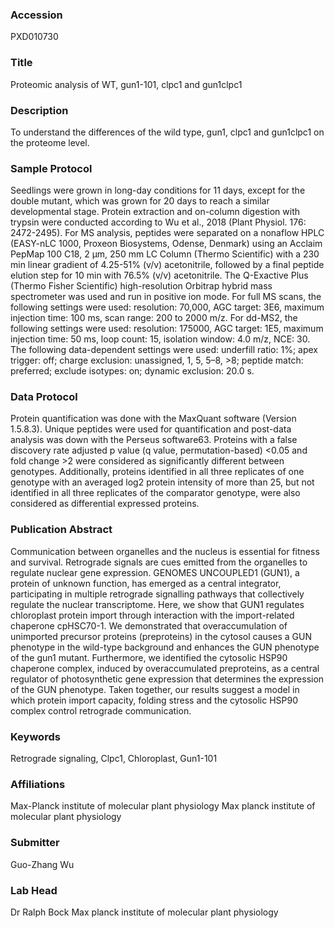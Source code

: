 ### Accession
PXD010730

### Title
Proteomic analysis of WT, gun1-101, clpc1 and gun1clpc1

### Description
To understand the differences of the wild type, gun1, clpc1 and gun1clpc1 on the proteome level.

### Sample Protocol
Seedlings were grown in long-day conditions for 11 days, except for the double mutant, which was grown for 20 days to reach a similar developmental stage. Protein extraction and on-column digestion with trypsin were conducted according to Wu et al., 2018 (Plant Physiol. 176: 2472-2495). For MS analysis, peptides were separated on a nonaflow HPLC (EASY-nLC 1000, Proxeon Biosystems, Odense, Denmark) using an Acclaim PepMap 100 C18, 2 µm, 250 mm LC Column (Thermo Scientific) with a 230 min linear gradient of 4.25-51% (v/v) acetonitrile, followed by a final peptide elution step for 10 min with 76.5% (v/v) acetonitrile. The Q-Exactive Plus (Thermo Fisher Scientific) high-resolution Orbitrap hybrid mass spectrometer was used and run in positive ion mode. For full MS scans, the following settings were used: resolution: 70,000, AGC target: 3E6, maximum injection time: 100 ms, scan range: 200 to 2000 m/z. For dd-MS2, the following settings were used: resolution: 175000, AGC target: 1E5, maximum injection time: 50 ms, loop count: 15, isolation window: 4.0 m/z, NCE: 30. The following data-dependent settings were used: underfill ratio: 1%; apex trigger: off; charge exclusion: unassigned, 1, 5, 5–8, >8; peptide match: preferred; exclude isotypes: on; dynamic exclusion: 20.0 s.

### Data Protocol
Protein quantification was done with the MaxQuant software (Version 1.5.8.3). Unique peptides were used for quantification and post-data analysis was down with the Perseus software63. Proteins with a false discovery rate adjusted p value (q value, permutation-based) <0.05 and fold change >2 were considered as significantly different between genotypes. Additionally, proteins identified in all three replicates of one genotype with an averaged log2 protein intensity of more than 25, but not identified in all three replicates of the comparator genotype, were also considered as differential expressed proteins.

### Publication Abstract
Communication between organelles and the nucleus is essential for fitness and survival. Retrograde signals are cues emitted from the organelles to regulate nuclear gene expression. GENOMES UNCOUPLED1 (GUN1), a protein of unknown function, has emerged as a central integrator, participating in multiple retrograde signalling pathways that collectively regulate the nuclear transcriptome. Here, we show that GUN1 regulates chloroplast protein import through interaction with the import-related chaperone cpHSC70-1. We demonstrated that overaccumulation of unimported precursor proteins (preproteins) in the cytosol causes a GUN phenotype in the wild-type background and enhances the GUN phenotype of the gun1 mutant. Furthermore, we identified the cytosolic HSP90 chaperone complex, induced by overaccumulated preproteins, as a central regulator of photosynthetic gene expression that determines the expression of the GUN phenotype. Taken together, our results suggest a model in which protein import capacity, folding stress and the cytosolic HSP90 complex control retrograde communication.

### Keywords
Retrograde signaling, Clpc1, Chloroplast, Gun1-101

### Affiliations
Max-Planck institute of molecular plant physiology
Max planck institute of molecular plant physiology

### Submitter
Guo-Zhang Wu

### Lab Head
Dr Ralph Bock
Max planck institute of molecular plant physiology


